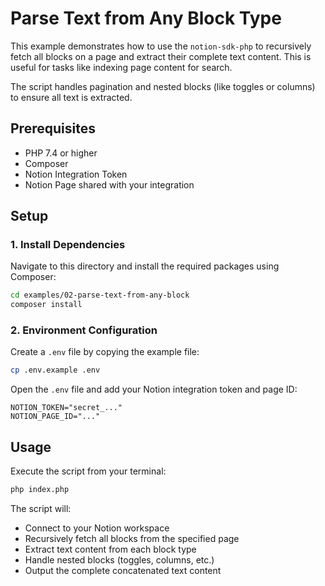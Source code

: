 # Parse Text from Any Block Type

This example demonstrates how to use the `notion-sdk-php` to recursively fetch all blocks on a page and extract their complete text content. This is useful for tasks like indexing page content for search.

The script handles pagination and nested blocks (like toggles or columns) to ensure all text is extracted.

## Prerequisites

- PHP 7.4 or higher
- Composer
- Notion Integration Token
- Notion Page shared with your integration

## Setup

### 1. Install Dependencies

Navigate to this directory and install the required packages using Composer:

```bash
cd examples/02-parse-text-from-any-block
composer install
```

### 2. Environment Configuration

Create a `.env` file by copying the example file:

```bash
cp .env.example .env
```

Open the `.env` file and add your Notion integration token and page ID:

```dotenv
NOTION_TOKEN="secret_..."
NOTION_PAGE_ID="..."
```

## Usage

Execute the script from your terminal:

```bash
php index.php
```

The script will:
- Connect to your Notion workspace
- Recursively fetch all blocks from the specified page
- Extract text content from each block type
- Handle nested blocks (toggles, columns, etc.)
- Output the complete concatenated text content 